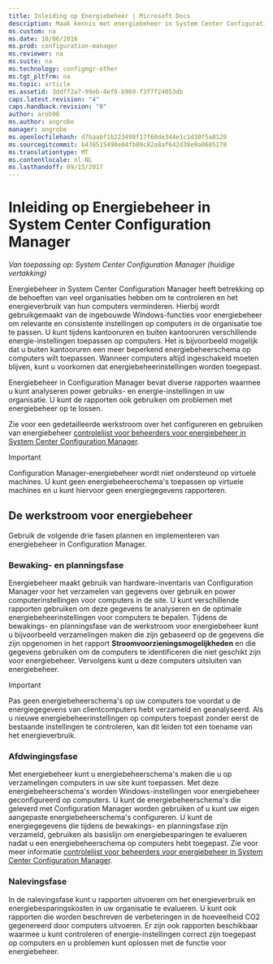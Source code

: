 ```yaml
---
title: Inleiding op Energiebeheer | Microsoft Docs
description: Maak kennis met energiebeheer in System Center Configuration Manager.
ms.custom: na
ms.date: 10/06/2016
ms.prod: configuration-manager
ms.reviewer: na
ms.suite: na
ms.technology: configmgr-other
ms.tgt_pltfrm: na
ms.topic: article
ms.assetid: 3ddff2a7-99eb-4ef8-b969-f3f7f24053db
caps.latest.revision: "4"
caps.handback.revision: "0"
author: arob98
ms.author: angrobe
manager: angrobe
ms.openlocfilehash: d7baabf1b223498f17f60de344e1c1d30f5a8120
ms.sourcegitcommit: b438515490e04fb09c82a8af642d38e9a0605178
ms.translationtype: MT
ms.contentlocale: nl-NL
ms.lasthandoff: 09/15/2017
---
```

# <a name="introduction-to-power-management-in-system-center-configuration-manager"></a>Inleiding op Energiebeheer in System Center Configuration Manager

*Van toepassing op: System Center Configuration Manager (huidige vertakking)*

Energiebeheer in System Center Configuration Manager heeft betrekking op de behoeften van veel organisaties hebben om te controleren en het energieverbruik van hun computers verminderen. Hierbij wordt gebruikgemaakt van de ingebouwde Windows-functies voor energiebeheer om relevante en consistente instellingen op computers in de organisatie toe te passen. U kunt tijdens kantooruren en buiten kantooruren verschillende energie-instellingen toepassen op computers. Het is bijvoorbeeld mogelijk dat u buiten kantooruren een meer beperkend energiebeheerschema op computers wilt toepassen. Wanneer computers altijd ingeschakeld moeten blijven, kunt u voorkomen dat energiebeheerinstellingen worden toegepast.  

 Energiebeheer in Configuration Manager bevat diverse rapporten waarmee u kunt analyseren power gebruiks- en energie-instellingen in uw organisatie. U kunt de rapporten ook gebruiken om problemen met energiebeheer op te lossen.  

 Zie voor een gedetailleerde werkstroom over het configureren en gebruiken van energiebeheer [controlelijst voor beheerders voor energiebeheer in System Center Configuration Manager](../../../../core/clients/manage/power/administrator-checklist-for-power-management.md).  

> [!IMPORTANT]  
>  Configuration Manager-energiebeheer wordt niet ondersteund op virtuele machines. U kunt geen energiebeheerschema's toepassen op virtuele machines en u kunt hiervoor geen energiegegevens rapporteren.  

## <a name="the-power-management-workflow"></a>De werkstroom voor energiebeheer  
 Gebruik de volgende drie fasen plannen en implementeren van energiebeheer in Configuration Manager.  

### <a name="monitoring-and-planning-phase"></a>Bewaking- en planningsfase  
 Energiebeheer maakt gebruik van hardware-inventaris van Configuration Manager voor het verzamelen van gegevens over gebruik en power computerinstellingen voor computers in de site. U kunt verschillende rapporten gebruiken om deze gegevens te analyseren en de optimale energiebeheerinstellingen voor computers te bepalen. Tijdens de bewakings- en planningsfase van de werkstroom voor energiebeheer kunt u bijvoorbeeld verzamelingen maken die zijn gebaseerd op de gegevens die zijn opgenomen in het rapport **Stroomvoorzieningsmogelijkheden** en die gegevens gebruiken om de computers te identificeren die niet geschikt zijn voor energiebeheer. Vervolgens kunt u deze computers uitsluiten van energiebeheer.  

> [!IMPORTANT]  
>  Pas geen energiebeheerschema's op uw computers toe voordat u de energiegegevens van clientcomputers hebt verzameld en geanalyseerd. Als u nieuwe energiebeheerinstellingen op computers toepast zonder eerst de bestaande instellingen te controleren, kan dit leiden tot een toename van het energieverbruik.  

### <a name="enforcement-phase"></a>Afdwingingsfase  
 Met energiebeheer kunt u energiebeheerschema's maken die u op verzamelingen computers in uw site kunt toepassen. Met deze energiebeheerschema's worden Windows-instellingen voor energiebeheer geconfigureerd op computers. U kunt de energiebeheerschema's die geleverd met Configuration Manager worden gebruiken of u kunt uw eigen aangepaste energiebeheerschema's configureren. U kunt de energiegegevens die tijdens de bewakings- en planningsfase zijn verzameld, gebruiken als basislijn om energiebesparingen te evalueren nadat u een energiebeheerschema op computers hebt toegepast. Zie voor meer informatie [controlelijst voor beheerders voor energiebeheer in System Center Configuration Manager](../../../../core/clients/manage/power/administrator-checklist-for-power-management.md).  

### <a name="compliance-phase"></a>Nalevingsfase  
 In de nalevingsfase kunt u rapporten uitvoeren om het energieverbruik en energiebesparingskosten in uw organisatie te evalueren. U kunt ook rapporten die worden beschreven de verbeteringen in de hoeveelheid CO2 gegenereerd door computers uitvoeren. Er zijn ook rapporten beschikbaar waarmee u kunt controleren of energie-instellingen correct zijn toegepast op computers en u problemen kunt oplossen met de functie voor energiebeheer.  
